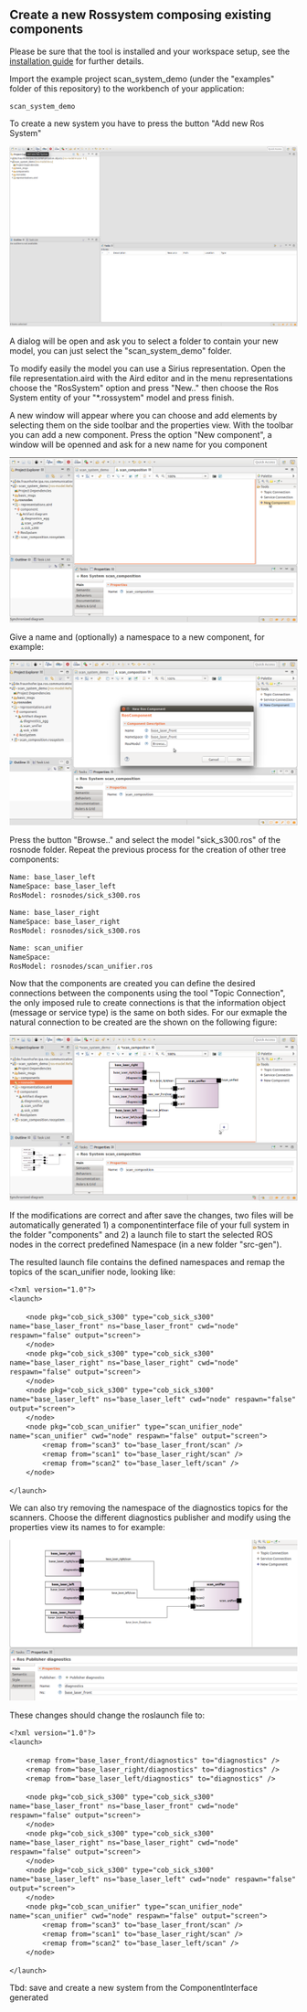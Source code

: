 ## Create a new Rossystem composing existing components

Please be sure that the tool is installed and your workspace setup, see the [installation guide](../README.md) for further details.

Import the example project scan_system_demo (under the "examples" folder of this repository) to the workbench of your application:

```
scan_system_demo
```

To create a new system you have to press the button "Add new Ros System"

![alt text](images/add_new_system.png)

A dialog will be open and ask you to select a folder to contain your new model, you can just select the "scan_system_demo" folder.

To modify easily the model you can use a Sirius representation. Open the file representation.aird with the Aird editor and in the menu representations choose the "RosSystem" option and press "New.." then choose the Ros System entity of your "*.rossystem" model and press finish.

A new window will appear where you can choose and add elements by selecting them on the side toolbar and the properties view. With the toolbar you can add a new component. Press the option "New component", a window will be openned and ask for a new name for you component

![alt text](images/new_component_side_bar.png)

Give a name and (optionally) a namespace to a new component, for example:

![alt text](images/new_component1.png)

Press the button "Browse.." and select the model "sick_s300.ros" of the rosnode folder. Repeat the previous process for the creation of other tree components:

```
Name: base_laser_left
NameSpace: base_laser_left
RosModel: rosnodes/sick_s300.ros
```

```
Name: base_laser_right
NameSpace: base_laser_right
RosModel: rosnodes/sick_s300.ros
```

```
Name: scan_unifier
NameSpace: 
RosModel: rosnodes/scan_unifier.ros
```

Now that the components are created you can define the desired connections between the components using the tool "Topic Connection", the only imposed rule to create connections is that the information object (message or service type) is the same on both sides. For our exmaple the natural connection to be created are the shown on the following figure:

![alt text](images/rossystem_withconnections.png)

If the modifications are correct and after save the changes, two files will be automatically generated 1) a componentinterface file of your full system in the folder "components" and 2) a launch file to start the selected ROS nodes in the correct predefined Namespace (in a new folder "src-gen").

The resulted launch file contains the defined namespaces and remap the topics of the scan_unifier node, looking like:

```
<?xml version="1.0"?>
<launch>

	<node pkg="cob_sick_s300" type="cob_sick_s300" name="base_laser_front" ns="base_laser_front" cwd="node" respawn="false" output="screen">
	</node>
	<node pkg="cob_sick_s300" type="cob_sick_s300" name="base_laser_right" ns="base_laser_right" cwd="node" respawn="false" output="screen">
	</node>
	<node pkg="cob_sick_s300" type="cob_sick_s300" name="base_laser_left" ns="base_laser_left" cwd="node" respawn="false" output="screen">
	</node>
	<node pkg="cob_scan_unifier" type="scan_unifier_node" name="scan_unifier" cwd="node" respawn="false" output="screen">
		<remap from="scan3" to="base_laser_front/scan" />
		<remap from="scan1" to="base_laser_right/scan" />
		<remap from="scan2" to="base_laser_left/scan" />
	</node>

</launch>
```

We can also try removing the namespace of the diagnostics topics for the scanners. Choose the different diagnostics publisher and modify using the properties view its names to for example:

![alt text](images/diagnostics_names.png)

These changes should change the roslaunch file to:

```
<?xml version="1.0"?>
<launch>

	<remap from="base_laser_front/diagnostics" to="diagnostics" />
	<remap from="base_laser_right/diagnostics" to="diagnostics" />
	<remap from="base_laser_left/diagnostics" to="diagnostics" />

	<node pkg="cob_sick_s300" type="cob_sick_s300" name="base_laser_front" ns="base_laser_front" cwd="node" respawn="false" output="screen">
	</node>
	<node pkg="cob_sick_s300" type="cob_sick_s300" name="base_laser_right" ns="base_laser_right" cwd="node" respawn="false" output="screen">
	</node>
	<node pkg="cob_sick_s300" type="cob_sick_s300" name="base_laser_left" ns="base_laser_left" cwd="node" respawn="false" output="screen">
	</node>
	<node pkg="cob_scan_unifier" type="scan_unifier_node" name="scan_unifier" cwd="node" respawn="false" output="screen">
		<remap from="scan3" to="base_laser_front/scan" />
		<remap from="scan1" to="base_laser_right/scan" />
		<remap from="scan2" to="base_laser_left/scan" />
	</node>

</launch>
```

Tbd: save and create a new system from the ComponentInterface generated 
